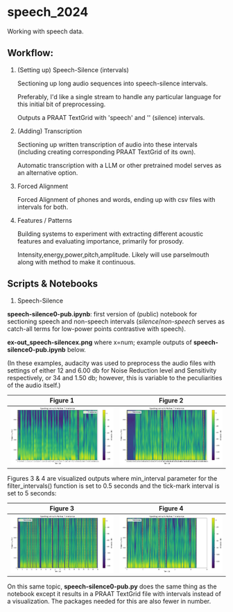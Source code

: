 # speech_2024

Working with speech data. 

## Workflow:

1. (Setting up) Speech-Silence (intervals)
   
   Sectioning up long audio sequences into speech-silence intervals.
   
   Preferably, I'd like a single stream to handle any particular language for this initial bit of preprocessing.
   
   Outputs a PRAAT TextGrid with 'speech' and '' (silence) intervals.
   
3. (Adding) Transcription
   
   Sectioning up written transcription of audio into these intervals (including creating corresponding PRAAT TextGrid of its own).
   
   Automatic transcription with a LLM or other pretrained model serves as an alternative option.
   
5. Forced Alignment
   
   Forced Alignment of phones and words, ending up with csv files with intervals for both.
   
6. Features / Patterns
   
   Building systems to experiment with extracting different acoustic features and evaluating importance, primarily for prosody.
   
   Intensity,energy,power,pitch,amplitude. Likely will use parselmouth along with method to make it continuous.

## Scripts & Notebooks

1. Speech-Silence

**speech-silence0-pub.ipynb**: first version of (public) notebook for sectioning speech and non-speech intervals (*silence*/*non-speech* serves as catch-all terms for low-power points contrastive with speech).

**ex-out_speech-silencex.png** where x=num; example outputs of **speech-silence0-pub.ipynb** below.

(In these examples, audacity was used to preprocess the audio files with settings of either 12 and 6.00 db for Noise Reduction level and Sensitivity respectively, or 34 and 1.50 db; however, this is variable to the peculiarities of the audio itself.)

Figure 1             |  Figure 2
:-------------------------:|:-------------------------:
!['ex-out_speech-silence0.png'](ex-out_speech-silence0.png) | !['ex-out_speech-silence1.png'](ex-out_speech-silence1.png)

Figures 3 & 4 are visualized outputs where min_interval parameter for the filter_intervals() function is set to 0.5 seconds and the tick-mark interval is set to 5 seconds:

Figure 3             |  Figure 4
:-------------------------:|:-------------------------:
!['ex-out_speech-silence3.png'](ex-out_speech-silence3.png) | !['ex-out_speech-silence4.png'](ex-out_speech-silence4.png)

On this same topic, **speech-silence0-pub.py** does the same thing as the notebook except it results in a PRAAT TextGrid file with intervals instead of a visualization. The packages needed for this are also fewer in number.


